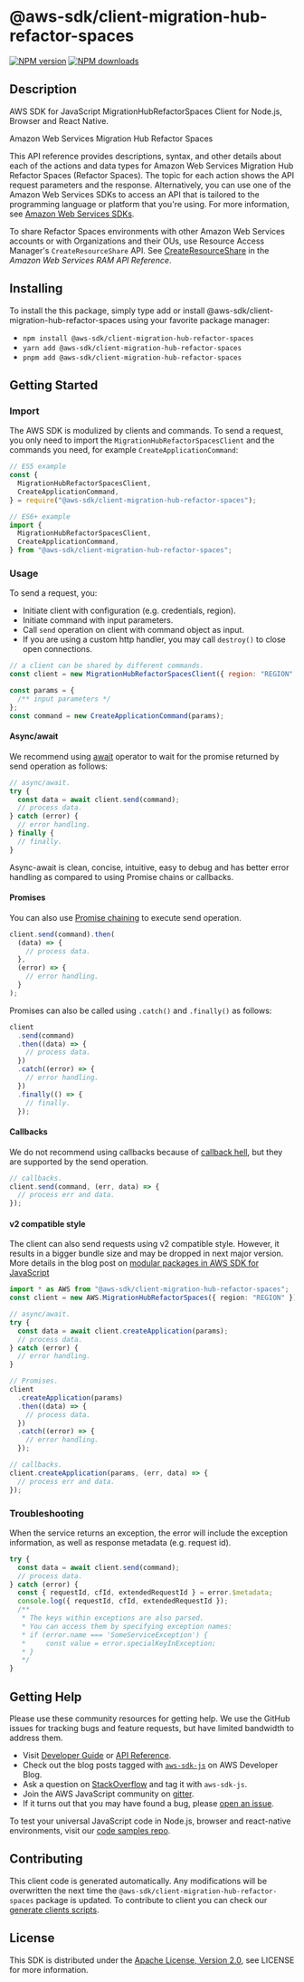 <!-- generated file, do not edit directly -->

# @aws-sdk/client-migration-hub-refactor-spaces

[![NPM version](https://img.shields.io/npm/v/@aws-sdk/client-migration-hub-refactor-spaces/latest.svg)](https://www.npmjs.com/package/@aws-sdk/client-migration-hub-refactor-spaces)
[![NPM downloads](https://img.shields.io/npm/dm/@aws-sdk/client-migration-hub-refactor-spaces.svg)](https://www.npmjs.com/package/@aws-sdk/client-migration-hub-refactor-spaces)

## Description

AWS SDK for JavaScript MigrationHubRefactorSpaces Client for Node.js, Browser and React Native.

<fullname>Amazon Web Services Migration Hub Refactor Spaces</fullname>

<p>This API reference provides descriptions, syntax, and other details about each of the
actions and data types for Amazon Web Services Migration Hub Refactor Spaces (Refactor Spaces). The topic for each action shows the API
request parameters and the response. Alternatively, you can use one of the Amazon Web Services SDKs to
access an API that is tailored to the programming language or platform that you're using. For
more information, see <a href="https://aws.amazon.com/tools/#SDKs">Amazon Web Services SDKs</a>.</p>
<p>To share Refactor Spaces environments with other Amazon Web Services accounts or with Organizations
and their OUs, use Resource Access Manager's <code>CreateResourceShare</code> API. See <a href="https://docs.aws.amazon.com/ram/latest/APIReference/API_CreateResourceShare.html">CreateResourceShare</a> in the <i>Amazon Web Services RAM API Reference</i>.</p>

## Installing

To install the this package, simply type add or install @aws-sdk/client-migration-hub-refactor-spaces
using your favorite package manager:

- `npm install @aws-sdk/client-migration-hub-refactor-spaces`
- `yarn add @aws-sdk/client-migration-hub-refactor-spaces`
- `pnpm add @aws-sdk/client-migration-hub-refactor-spaces`

## Getting Started

### Import

The AWS SDK is modulized by clients and commands.
To send a request, you only need to import the `MigrationHubRefactorSpacesClient` and
the commands you need, for example `CreateApplicationCommand`:

```js
// ES5 example
const {
  MigrationHubRefactorSpacesClient,
  CreateApplicationCommand,
} = require("@aws-sdk/client-migration-hub-refactor-spaces");
```

```ts
// ES6+ example
import {
  MigrationHubRefactorSpacesClient,
  CreateApplicationCommand,
} from "@aws-sdk/client-migration-hub-refactor-spaces";
```

### Usage

To send a request, you:

- Initiate client with configuration (e.g. credentials, region).
- Initiate command with input parameters.
- Call `send` operation on client with command object as input.
- If you are using a custom http handler, you may call `destroy()` to close open connections.

```js
// a client can be shared by different commands.
const client = new MigrationHubRefactorSpacesClient({ region: "REGION" });

const params = {
  /** input parameters */
};
const command = new CreateApplicationCommand(params);
```

#### Async/await

We recommend using [await](https://developer.mozilla.org/en-US/docs/Web/JavaScript/Reference/Operators/await)
operator to wait for the promise returned by send operation as follows:

```js
// async/await.
try {
  const data = await client.send(command);
  // process data.
} catch (error) {
  // error handling.
} finally {
  // finally.
}
```

Async-await is clean, concise, intuitive, easy to debug and has better error handling
as compared to using Promise chains or callbacks.

#### Promises

You can also use [Promise chaining](https://developer.mozilla.org/en-US/docs/Web/JavaScript/Guide/Using_promises#chaining)
to execute send operation.

```js
client.send(command).then(
  (data) => {
    // process data.
  },
  (error) => {
    // error handling.
  }
);
```

Promises can also be called using `.catch()` and `.finally()` as follows:

```js
client
  .send(command)
  .then((data) => {
    // process data.
  })
  .catch((error) => {
    // error handling.
  })
  .finally(() => {
    // finally.
  });
```

#### Callbacks

We do not recommend using callbacks because of [callback hell](http://callbackhell.com/),
but they are supported by the send operation.

```js
// callbacks.
client.send(command, (err, data) => {
  // process err and data.
});
```

#### v2 compatible style

The client can also send requests using v2 compatible style.
However, it results in a bigger bundle size and may be dropped in next major version. More details in the blog post
on [modular packages in AWS SDK for JavaScript](https://aws.amazon.com/blogs/developer/modular-packages-in-aws-sdk-for-javascript/)

```ts
import * as AWS from "@aws-sdk/client-migration-hub-refactor-spaces";
const client = new AWS.MigrationHubRefactorSpaces({ region: "REGION" });

// async/await.
try {
  const data = await client.createApplication(params);
  // process data.
} catch (error) {
  // error handling.
}

// Promises.
client
  .createApplication(params)
  .then((data) => {
    // process data.
  })
  .catch((error) => {
    // error handling.
  });

// callbacks.
client.createApplication(params, (err, data) => {
  // process err and data.
});
```

### Troubleshooting

When the service returns an exception, the error will include the exception information,
as well as response metadata (e.g. request id).

```js
try {
  const data = await client.send(command);
  // process data.
} catch (error) {
  const { requestId, cfId, extendedRequestId } = error.$metadata;
  console.log({ requestId, cfId, extendedRequestId });
  /**
   * The keys within exceptions are also parsed.
   * You can access them by specifying exception names:
   * if (error.name === 'SomeServiceException') {
   *     const value = error.specialKeyInException;
   * }
   */
}
```

## Getting Help

Please use these community resources for getting help.
We use the GitHub issues for tracking bugs and feature requests, but have limited bandwidth to address them.

- Visit [Developer Guide](https://docs.aws.amazon.com/sdk-for-javascript/v3/developer-guide/welcome.html)
  or [API Reference](https://docs.aws.amazon.com/AWSJavaScriptSDK/v3/latest/index.html).
- Check out the blog posts tagged with [`aws-sdk-js`](https://aws.amazon.com/blogs/developer/tag/aws-sdk-js/)
  on AWS Developer Blog.
- Ask a question on [StackOverflow](https://stackoverflow.com/questions/tagged/aws-sdk-js) and tag it with `aws-sdk-js`.
- Join the AWS JavaScript community on [gitter](https://gitter.im/aws/aws-sdk-js-v3).
- If it turns out that you may have found a bug, please [open an issue](https://github.com/aws/aws-sdk-js-v3/issues/new/choose).

To test your universal JavaScript code in Node.js, browser and react-native environments,
visit our [code samples repo](https://github.com/aws-samples/aws-sdk-js-tests).

## Contributing

This client code is generated automatically. Any modifications will be overwritten the next time the `@aws-sdk/client-migration-hub-refactor-spaces` package is updated.
To contribute to client you can check our [generate clients scripts](https://github.com/aws/aws-sdk-js-v3/tree/main/scripts/generate-clients).

## License

This SDK is distributed under the
[Apache License, Version 2.0](http://www.apache.org/licenses/LICENSE-2.0),
see LICENSE for more information.
